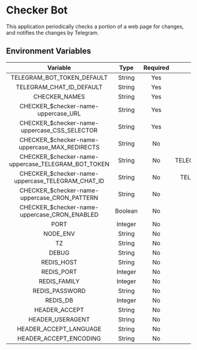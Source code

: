 # Checker Bot

This application periodically checks a portion of a web page for changes, and notifies the changes by Telegram.

## Environment Variables

| Variable | Type | Required | Default |
|:--:|:--:|:--:|:--:|
| TELEGRAM_BOT_TOKEN_DEFAULT | String | Yes | - |
| TELEGRAM_CHAT_ID_DEFAULT | String | Yes | - |
| CHECKER_NAMES | String | Yes | - |
| CHECKER_$checker-name-uppercase_URL | String | Yes | - |
| CHECKER_$checker-name-uppercase_CSS_SELECTOR | String | Yes | - |
| CHECKER_$checker-name-uppercase_MAX_REDIRECTS | String | No | 5 |
| CHECKER_$checker-name-uppercase_TELEGRAM_BOT_TOKEN | String | No | TELEGRAM_BOT_TOKEN_DEFAULT |
| CHECKER_$checker-name-uppercase_TELEGRAM_CHAT_ID | String | No | TELEGRAM_CHAT_ID_DEFAULT |
| CHECKER_$checker-name-uppercase_CRON_PATTERN | String | No | */20 * * * * * |
| CHECKER_$checker-name-uppercase_CRON_ENABLED | Boolean | No | true |
| PORT | Integer | No | 3000 | 
| NODE_ENV | String | No | production |
| TZ | String | No | Europe/Rome |
| DEBUG | String | No | - |
| REDIS_HOST | String | No | 127.0.0.1 | 
| REDIS_PORT | Integer | No | 6379 | 
| REDIS_FAMILY | Integer | No | 4 | 
| REDIS_PASSWORD | String | No | - | 
| REDIS_DB | Integer | No | 0 | 
| HEADER_ACCEPT | String | No | safari standard on mac |
| HEADER_USERAGENT | String | No | safari standard on mac |
| HEADER_ACCEPT_LANGUAGE | String | No | it-it |
| HEADER_ACCEPT_ENCODING | String | No | gzip, deflate, br |